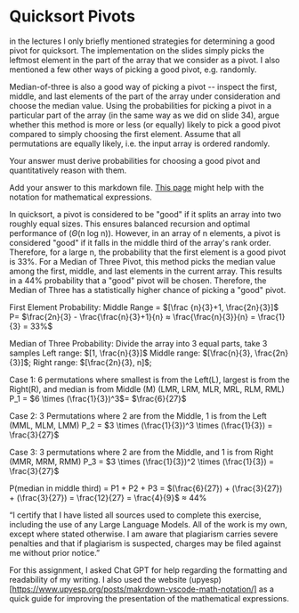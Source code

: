 # Quicksort Pivots

in the lectures I only briefly mentioned strategies for determining a good pivot
for quicksort. The implementation on the slides simply picks the leftmost
element in the part of the array that we consider as a pivot. I also mentioned a
few other ways of picking a good pivot, e.g. randomly.

Median-of-three is also a good way of picking a pivot -- inspect the first,
middle, and last elements of the part of the array under consideration and
choose the median value. Using the probabilities for picking a pivot in a
particular part of the array (in the same way as we did on slide 34), argue
whether this method is more or less (or equally) likely to pick a good pivot
compared to simply choosing the first element. Assume that all permutations are
equally likely, i.e. the input array is ordered randomly.

Your answer must derive probabilities for choosing a good pivot and
quantitatively reason with them.

Add your answer to this markdown file. [This
page](https://docs.github.com/en/get-started/writing-on-github/working-with-advanced-formatting/writing-mathematical-expressions)
might help with the notation for mathematical expressions.


In quicksort, a pivot is considered to be "good" if it splits an array into two roughly equal sizes. This ensures balanced recursion and optimal performance of ($\Theta$(n log n)). However, in an array of n elements, a pivot is considered "good" if it falls in the middle third of the array's rank order.
Therefore, for a large n, the probability that the first element is a good pivot is 33%.
For a Median of Three Pivot, this method picks the median value among the first, middle, and last elements in the current array. This results in a 44% probability that a "good" pivot will be chosen. Therefore, the Median of Three has a statistically higher chance of picking a "good" pivot.

First Element Probability:
Middle Range = $[\frac {n}{3}+1, \frac{2n}{3}]$
P= $\frac{2n}{3} - \frac{\frac{n}{3}+1}{n} ≈ \frac{\frac{n}{3}}{n} = \frac{1}{3} = 33%$

Median of Three Probability:
Divide the array into 3 equal parts, take 3 samples
Left range: $[1, \frac{n}{3}]$
Middle range: $[\frac{n}{3}, \frac{2n}{3}]$;
Right range: $[\frac{2n}{3}, n]$; 

Case 1:
6 permutations where smallest is from the Left(L), largest is from the Right(R), and median is from Middle (M)
(LMR, LRM, MLR, MRL, RLM, RML)
P_1 = $6 \times (\frac{1}{3})^3$= $\frac{6}{27}$

Case 2:
3 Permutations where 2 are from the Middle, 1 is from the Left
(MML, MLM, LMM)
P_2 = $3 \times (\frac{1}{3})^3 \times (\frac{1}{3}) = \frac{3}{27}$

Case 3:
3 permutations where 2 are from the Middle, and 1 is from Right
(MMR, MRM, RMM)
P_3 = $3 \times (\frac{1}{3})^2 \times (\frac{1}{3}) = \frac{3}{27}$

P(median in middle third) = P1 + P2 + P3 = $(\frac{6}{27}) + (\frac{3}{27}) + (\frac{3}{27}) = \frac{12}{27} = \frac{4}{9}$ $\approx$ 44%

“I certify that I have listed all sources used to complete this exercise, including the use
of any Large Language Models. All of the work is my own, except where stated
otherwise. I am aware that plagiarism carries severe penalties and that if plagiarism is
suspected, charges may be filed against me without prior notice.”


For this assignment, I asked Chat GPT for help regarding the formatting and readability of my writing. I also used the website (upyesp)[https://www.upyesp.org/posts/makrdown-vscode-math-notation/] as a quick guide for improving the presentation of the mathematical expressions.
